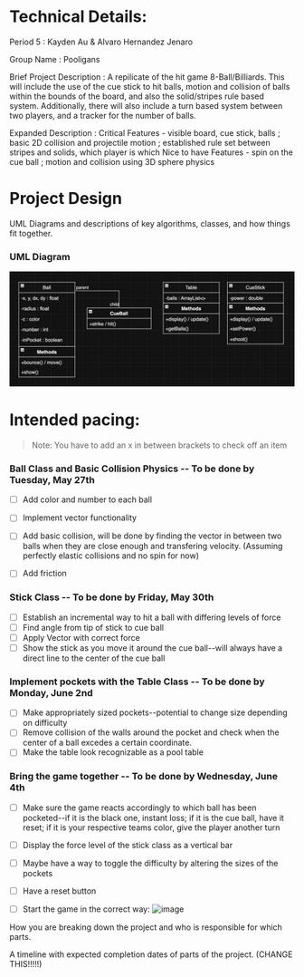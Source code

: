 
# Technical Details:

Period 5 : Kayden Au & Alvaro Hernandez Jenaro

Group Name : Pooligans

Brief Project Description :
    A repilicate of the hit game 8-Ball/Billiards. This will include the use of the cue stick to hit balls, motion and collision of balls within the bounds of the board, and also the solid/stripes rule based system. Additionally, there will also include a turn based system between two players, and a tracker for the number of balls. 

Expanded Description :
    Critical Features - visible board, cue stick, balls ; basic 2D collision and projectile motion ; established rule set between stripes and solids, which player is which 
    Nice to have Features - spin on the cue ball ; motion and collision using 3D sphere physics
     
# Project Design

UML Diagrams and descriptions of key algorithms, classes, and how things fit together.

### UML Diagram ###
![UML Diagram](uml_diagram.png)

# Intended pacing:

> Note: You have to add an x in between brackets to check off an item

### Ball Class and Basic Collision Physics -- To be done by Tuesday, May 27th
- [ ] Add color and number to each ball
- [ ] Implement vector functionality
- [ ] Add basic collision, will be done by finding the vector in between two balls when they are close enough and transfering velocity. (Assuming perfectly elastic collisions and no spin for now)
- [ ] Add friction


### Stick Class -- To be done by Friday, May 30th 
- [ ] Establish an incremental way to hit a ball with differing levels of force
- [ ] Find angle from tip of stick to cue ball
- [ ] Apply Vector with correct force
- [ ] Show the stick as you move it around the cue ball--will always have a direct line to the center of the cue ball

### Implement pockets with the Table Class -- To be done by Monday, June 2nd
- [ ] Make appropriately sized pockets--potential to change size depending on difficulty
- [ ] Remove collision of the walls around the pocket and check when the center of a ball excedes a certain coordinate.
- [ ] Make the table look recognizable as a pool table

### Bring the game together -- To be done by Wednesday, June 4th
- [ ] Make sure the game reacts accordingly to which ball has been pocketed--if it is the black one, instant loss; if it is the cue ball, have it reset; if it is your respective teams color, give the player another turn
- [ ] Display the force level of the stick class as a vertical bar
- [ ] Maybe have a way to toggle the difficulty by altering the sizes of the pockets
- [ ] Have a reset button
- [ ] Start the game in the correct way: ![image](https://github.com/user-attachments/assets/3e87d1c2-1734-445a-89ba-500da1f44dee)


How you are breaking down the project and who is responsible for which parts.

A timeline with expected completion dates of parts of the project. (CHANGE THIS!!!!!)

